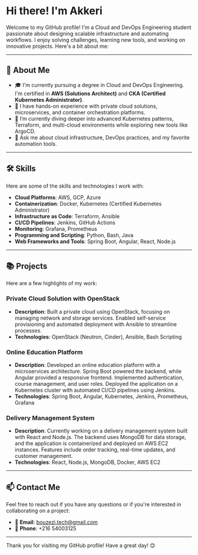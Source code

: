 # Hi there! I'm Akkeri  
Welcome to my GitHub profile! I'm a Cloud and DevOps Engineering student passionate about designing scalable infrastructure and automating workflows. I enjoy solving challenges, learning new tools, and working on innovative projects. Here's a bit about me:

---

## 🚀 About Me  
- 🎓 I'm currently pursuing a degree in Cloud and DevOps Engineering. I'm certified in **AWS (Solutions Architect)** and **CKA (Certified Kubernetes Administrator)**.  
- 💼 I have hands-on experience with private cloud solutions, microservices, and container orchestration platforms.  
- 🌱 I’m currently diving deeper into advanced Kubernetes patterns, Terraform, and multi-cloud environments while exploring new tools like ArgoCD.  
- 💬 Ask me about cloud infrastructure, DevOps practices, and my favorite automation tools.

---

## 🛠️ Skills  
Here are some of the skills and technologies I work with:

- **Cloud Platforms**: AWS, GCP, Azure  
- **Containerization**: Docker, Kubernetes (Certified Kubernetes Administrator)  
- **Infrastructure as Code**: Terraform, Ansible  
- **CI/CD Pipelines**: Jenkins, GitHub Actions  
- **Monitoring**: Grafana, Prometheus  
- **Programming and Scripting**: Python, Bash, Java  
- **Web Frameworks and Tools**: Spring Boot, Angular, React, Node.js  

---

## 📚 Projects  
Here are a few highlights of my work:

### Private Cloud Solution with OpenStack  
- **Description**: Built a private cloud using OpenStack, focusing on managing network and storage services. Enabled self-service provisioning and automated deployment with Ansible to streamline processes.  
- **Technologies**: OpenStack (Neutron, Cinder), Ansible, Bash Scripting  

### Online Education Platform  
- **Description**: Developed an online education platform with a microservices architecture. Spring Boot powered the backend, while Angular provided a responsive frontend. Implemented authentication, course management, and user roles. Deployed the application on a Kubernetes cluster with automated CI/CD pipelines using Jenkins.  
- **Technologies**: Spring Boot, Angular, Kubernetes, Jenkins, Prometheus, Grafana  

### Delivery Management System  
- **Description**: Currently working on a delivery management system built with React and Node.js. The backend uses MongoDB for data storage, and the application is containerized and deployed on AWS EC2 instances. Features include order tracking, real-time updates, and customer management.  
- **Technologies**: React, Node.js, MongoDB, Docker, AWS EC2  

---

## 📫 Contact Me  
Feel free to reach out if you have any questions or if you're interested in collaborating on a project:

- 📧 **Email**: bouzezi.tech@gmail.com 
- 📱 **Phone**: +216 54003125

---

Thank you for visiting my GitHub profile! Have a great day! 😊
